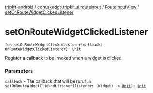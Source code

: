 [tripkit-android](../../index.md) / [com.skedgo.tripkit.ui.routeinput](../index.md) / [RouteInputView](index.md) / [setOnRouteWidgetClickedListener](./set-on-route-widget-clicked-listener.md)

# setOnRouteWidgetClickedListener

`fun setOnRouteWidgetClickedListener(callback: OnRouteWidgetClickedListener): `[`Unit`](https://kotlinlang.org/api/latest/jvm/stdlib/kotlin/-unit/index.html)

Register a callback to be invoked when a widget is clicked.

### Parameters

`callback` - The callback that will be run.`fun setOnRouteWidgetClickedListener(listener: (Widget) -> `[`Unit`](https://kotlinlang.org/api/latest/jvm/stdlib/kotlin/-unit/index.html)`): `[`Unit`](https://kotlinlang.org/api/latest/jvm/stdlib/kotlin/-unit/index.html)